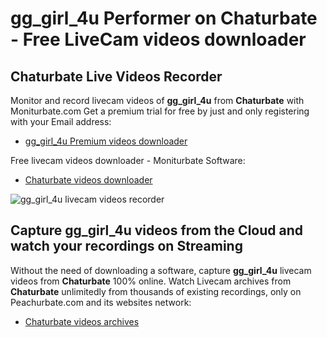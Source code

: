 # gg_girl_4u Performer on Chaturbate - Free LiveCam videos downloader

## Chaturbate Live Videos Recorder

Monitor and record livecam videos of **gg_girl_4u** from **Chaturbate** with Moniturbate.com
Get a premium trial for free by just and only registering with your Email address:
* [gg_girl_4u Premium videos downloader](https://moniturbate.com/request-demo-licence-key.html)

Free livecam videos downloader - Moniturbate Software:
* [Chaturbate videos downloader](https://moniturbate.com/moniturbate-download-software.html)

![gg_girl_4u livecam videos recorder](https://peachurnet.com/templates/moniturbate-software.png)


## Capture gg_girl_4u videos from the Cloud and watch your recordings on Streaming

Without the need of downloading a software, capture **gg_girl_4u** livecam videos from **Chaturbate** 100% online.
Watch Livecam archives from **Chaturbate** unlimitedly from thousands of existing recordings, only on Peachurbate.com and its websites network:
* [Chaturbate videos archives](https://peachurnet.com/)